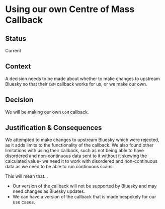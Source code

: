 # Using our own Centre of Mass Callback

## Status

Current

## Context

A decision needs to be made about whether to make changes to upstream Bluesky so that their `CoM` callback works for us, or we make our own.

## Decision

We will be making our own `CoM` callback.

## Justification & Consequences

We attempted to make changes to upstream Bluesky which were rejected, as it adds limits to the functionality of the callback. We also found other limitations with using their callback, such as not being able to have disordered and non-continuous data sent to it without it skewing the calculated value- we need it to work with disordered and non-continuous data as we need to be able to run continuous scans.

This will mean that...
- Our version of the callback will not be supported by Bluesky and may need changes as Bluesky updates.
- We can have a version of the callback that is made bespokely for our use cases.